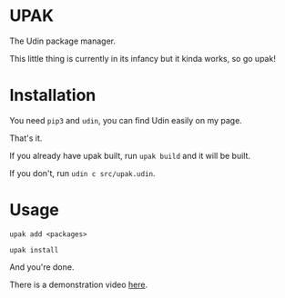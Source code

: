 # UPAK
The Udin package manager.

This little thing is currently in its infancy but it kinda works, so go upak!

# Installation
You need `pip3` and `udin`, you can find Udin easily on my page.

That's it.

If you already have upak built, run `upak build` and it will be built.

If you don't, run `udin c src/upak.udin`.

# Usage
`upak add <packages>`

`upak install`

And you're done.

There is a demonstration video [here](https://youtu.be/DDKYNaLK1OA).
